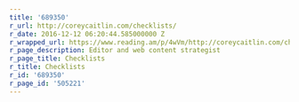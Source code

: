 ```yaml
---
title: '689350'
r_url: http://coreycaitlin.com/checklists/
r_date: 2016-12-12 06:20:44.585000000 Z
r_wrapped_url: https://www.reading.am/p/4wVm/http://coreycaitlin.com/checklists/
r_page_description: Editor and web content strategist
r_page_title: Checklists
r_title: Checklists
r_id: '689350'
r_page_id: '505221'
---
```



